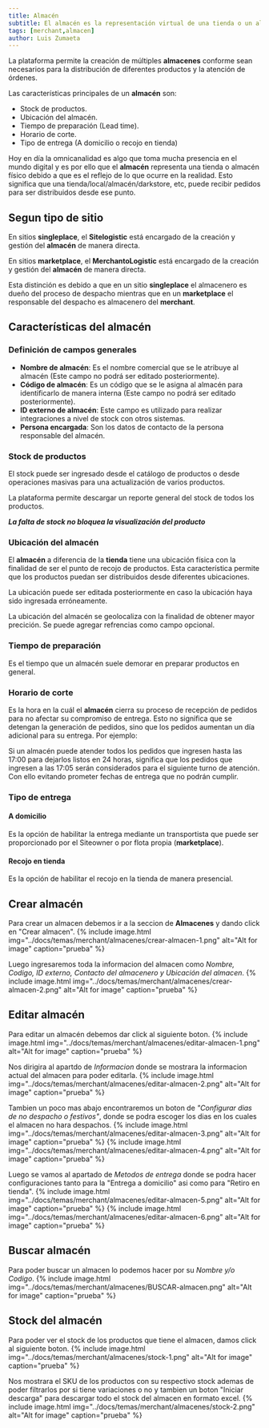 ```yaml
---
title: Almacén
subtitle: El almacén es la representación virtual de una tienda o un almacén físico.
tags: [merchant,almacen]
author: Luis Zumaeta
---
```


La plataforma permite la creación de múltiples **almacenes** conforme sean necesarios para la distribución de diferentes productos y la atención de órdenes.

Las características principales de un **almacén** son:

- Stock de productos.
- Ubicación del almacén.
- Tiempo de preparación (Lead time).
- Horario de corte.
- Tipo de entrega (A domicilio o recojo en tienda)

Hoy en día la omnicanalidad es algo que toma mucha presencia en el mundo digital y es por ello que el **almacén** representa una tienda o almacén físico debido a que es el reflejo de lo que ocurre en la realidad. Esto significa que una tienda/local/almacén/darkstore, etc, puede recibir pedidos para ser distribuidos desde ese punto.

## Segun tipo de sitio
En sitios **singleplace**, el **Sitelogistic** está encargado de la creación y gestión del **almacén** de manera directa.

En sitios **marketplace**, el **MerchantoLogistic** está encargado de la creación y gestión del **almacén** de manera directa.

Esta distinción es debido a que en un sitio **singleplace** el almacenero es dueño del proceso de despacho mientras que en un **marketplace** el responsable del despacho es almacenero del **merchant**.

## Características del almacén

### Definición de campos generales
- **Nombre de almacén**: Es el nombre comercial que se le atribuye al almacén (Este campo no podrá ser editado posteriormente).
- **Código de almacén**: Es un código que se le asigna al almacén para identificarlo de manera interna (Este campo no podrá ser editado posteriormente).
- **ID externo de almacén**: Este campo es utilizado para realizar integraciones a nivel de stock con otros sistemas.
- **Persona encargada**: Son los datos de contacto de la persona responsable del almacén.

### Stock de productos
El stock puede ser ingresado desde el catálogo de productos o desde operaciones masivas para una actualización de varios productos.

La plataforma permite descargar un reporte general del stock de todos los productos.

***La falta de stock no bloquea la visualización del producto***

### Ubicación del almacén
El **almacén** a diferencia de la **tienda** tiene una ubicación física con la finalidad de ser el punto de recojo de productos. Esta característica permite que los productos puedan ser distribuidos desde diferentes ubicaciones.

La ubicación puede ser editada posteriormente en caso la ubicación haya sido ingresada erróneamente.

La ubicación del almacén se geolocaliza con la finalidad de obtener mayor precición. Se puede agregar refrencias como campo opcional.

### Tiempo de preparación
Es el tiempo que un almacén suele demorar en preparar productos en general.

### Horario de corte
Es la hora en la cuál el **almacén** cierra su proceso de recepción de pedidos para no afectar su compromiso de entrega. Esto no significa que se detengan la generación de pedidos, sino que los pedidos aumentan un día adicional para su entrega. Por ejemplo:

Si un almacén puede atender todos los pedidos que ingresen hasta las 17:00 para dejarlos listos en 24 horas, significa que los pedidos que ingresen a las 17:05 serán considerados para el siguiente turno de atención. Con ello evitando prometer fechas de entrega que no podrán cumplir.

### Tipo de entrega

#### A domicilio
Es la opción de habilitar la entrega mediante un transportista que puede ser proporcionado por el Siteowner o por flota propia (**marketplace**).

#### Recojo en tienda
Es la opción de habilitar el recojo en la tienda de manera presencial.


## Crear almacén
Para crear un almacen debemos ir a la seccion de **Almacenes** y dando click en  "Crear almacen".
{% include image.html img="../docs/temas/merchant/almacenes/crear-almacen-1.png" alt="Alt for image" caption="prueba" %}

Luego ingresaremos toda la informacion del almacen como *Nombre, Codigo, ID externo, Contacto del almacenero y Ubicación del almacen*.
{% include image.html img="../docs/temas/merchant/almacenes/crear-almacen-2.png" alt="Alt for image" caption="prueba" %}

## Editar almacén
Para editar un almacén debemos dar click al siguiente boton.
{% include image.html img="../docs/temas/merchant/almacenes/editar-almacen-1.png" alt="Alt for image" caption="prueba" %}

Nos dirigira al apartdo de *Informacion* donde se mostrara la informacion actual del almacen para poder editarla.
{% include image.html img="../docs/temas/merchant/almacenes/editar-almacen-2.png" alt="Alt for image" caption="prueba" %}

Tambien un poco mas abajo encontraremos un boton de *"Configurar dias de no despacho o festivos"*, donde se podra escoger los dias en los cuales el almacen no hara despachos.
{% include image.html img="../docs/temas/merchant/almacenes/editar-almacen-3.png" alt="Alt for image" caption="prueba" %}
{% include image.html img="../docs/temas/merchant/almacenes/editar-almacen-4.png" alt="Alt for image" caption="prueba" %}

Luego se vamos al apartado de *Metodos de entrega* donde se podra hacer configuraciones tanto para la "Entrega a domicilio" asi como para "Retiro en tienda".
{% include image.html img="../docs/temas/merchant/almacenes/editar-almacen-5.png" alt="Alt for image" caption="prueba" %}
{% include image.html img="../docs/temas/merchant/almacenes/editar-almacen-6.png" alt="Alt for image" caption="prueba" %}

## Buscar almacén
Para poder buscar un almacen lo podemos hacer por su *Nombre y/o Codigo*.
{% include image.html img="../docs/temas/merchant/almacenes/BUSCAR-almacen.png" alt="Alt for image" caption="prueba" %}

## Stock del almacén
Para poder ver el stock de los productos que tiene el almacen, damos click al siguiente boton.
{% include image.html img="../docs/temas/merchant/almacenes/stock-1.png" alt="Alt for image" caption="prueba" %}

Nos mostrara el SKU de los productos con su respectivo stock ademas de poder filtrarlos por si tiene variaciones o no y tambien un boton "Iniciar descarga" para descargar todo el stock del almacen en formato excel.
{% include image.html img="../docs/temas/merchant/almacenes/stock-2.png" alt="Alt for image" caption="prueba" %}




